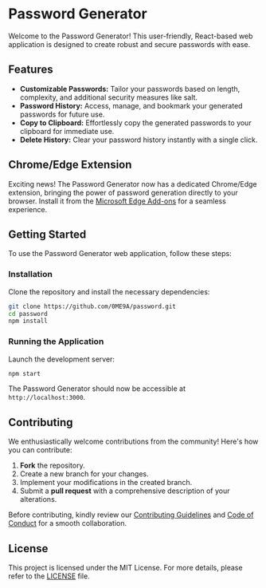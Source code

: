 # Password Generator

Welcome to the Password Generator! This user-friendly, React-based web application is designed to create robust and secure passwords with ease.

## Features

- **Customizable Passwords:** Tailor your passwords based on length, complexity, and additional security measures like salt.
- **Password History:** Access, manage, and bookmark your generated passwords for future use.
- **Copy to Clipboard:** Effortlessly copy the generated passwords to your clipboard for immediate use.
- **Delete History:** Clear your password history instantly with a single click.

## Chrome/Edge Extension

Exciting news! The Password Generator now has a dedicated Chrome/Edge extension, bringing the power of password generation directly to your browser. Install it from the [Microsoft Edge Add-ons]([https://microsoftedge.microsoft.com/addons/Microsoft-Edge-Extensions-Home](https://microsoftedge.microsoft.com/addons/detail/password-generator/hpjolhalbfgbjbinhpbbbdfjackpbcnf)) for a seamless experience.

## Getting Started

To use the Password Generator web application, follow these steps:

### Installation

Clone the repository and install the necessary dependencies:

```bash
git clone https://github.com/0ME9A/password.git
cd password
npm install
```

### Running the Application

Launch the development server:

```bash
npm start
```

The Password Generator should now be accessible at `http://localhost:3000`.

## Contributing

We enthusiastically welcome contributions from the community! Here's how you can contribute:

1. **Fork** the repository.
2. Create a new branch for your changes.
3. Implement your modifications in the created branch.
4. Submit a **pull request** with a comprehensive description of your alterations.

Before contributing, kindly review our [Contributing Guidelines](CONTRIBUTING.md) and [Code of Conduct](CODE_OF_CONDUCT.md) for a smooth collaboration.

## License

This project is licensed under the MIT License. For more details, please refer to the [LICENSE](LICENSE) file.
